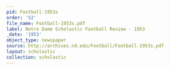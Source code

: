```yaml
---
pid: Football-1953s
order: '52'
file_name: Football-1953s.pdf
label: Notre Dame Scholastic Football Review - 1953
_date: '1953'
object_type: newspaper
source: http://archives.nd.edu/Football/Football-1953s.pdf
layout: scholastic
collection: scholastic
---
```

